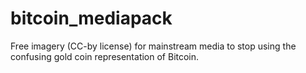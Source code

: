 # bitcoin_mediapack
Free imagery (CC-by license) for 
mainstream media to stop using the 
confusing gold coin representation 
of Bitcoin. 
